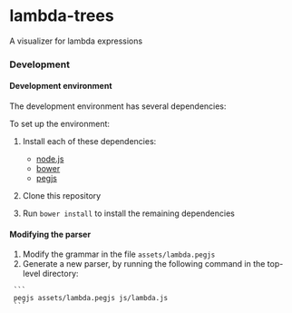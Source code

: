 # lambda-trees
A visualizer for lambda expressions

### Development

#### Development environment

The development environment has several dependencies:

To set up the environment:

   1. Install each of these dependencies:
      * [node.js](https://nodejs.org/)
      * [bower](http://bower.io/)
      * [pegjs](http://pegjs.org/)

   2. Clone this repository

   3. Run `bower install` to install the remaining dependencies

#### Modifying the parser

   1. Modify the grammar in the file `assets/lambda.pegjs`
   1. Generate a new parser, by running the following command in the top-level
   directory:

     ```
     pegjs assets/lambda.pegjs js/lambda.js
     ```